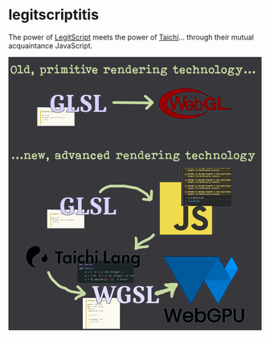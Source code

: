 # legitscriptitis

The power of [LegitScript](https://github.com/Raikiri/LegitScript) meets the power of [Taichi](https://github.com/taichi-dev/taichi)... through their mutual acquaintance JavaScript.

![Illustration of power](./doc/images/banner.png)